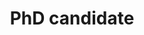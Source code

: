 ---
name: Anna Nickelson
title:  PhD candidate
picture: /assets/images/team/anna.png
email: nickelsa@oregonstate.edu
webpage: https://rabbleofrobots.wordpress.com/
start_date: 2019-08-01 00:00:00 +0530
#categories: research

excerpt: "Dui ut ornare lectus sit. Maecenas accumsan lacus vel facilisis volutpat est. Tempus urna et pharetra pharetra. Gravida cum sociis natoque penatibus. Ut porttitor leo a diam sollicitudin tempor id eu nisl. Faucibus a pellentesque sit."

loadScripts: false
scripts: []
---